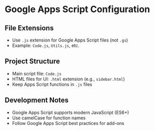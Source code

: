 # Google Apps Script Configuration

## File Extensions

- Use `.js` extension for Google Apps Script files (not `.gs`)
- Example: `Code.js`, `Utils.js`, etc.

## Project Structure

- Main script file: `Code.js`
- HTML files for UI: `.html` extension (e.g., `sidebar.html`)
- Keep Apps Script functions in `.js` files

## Development Notes

- Google Apps Script supports modern JavaScript (ES6+)
- Use camelCase for function names
- Follow Google Apps Script best practices for add-ons
